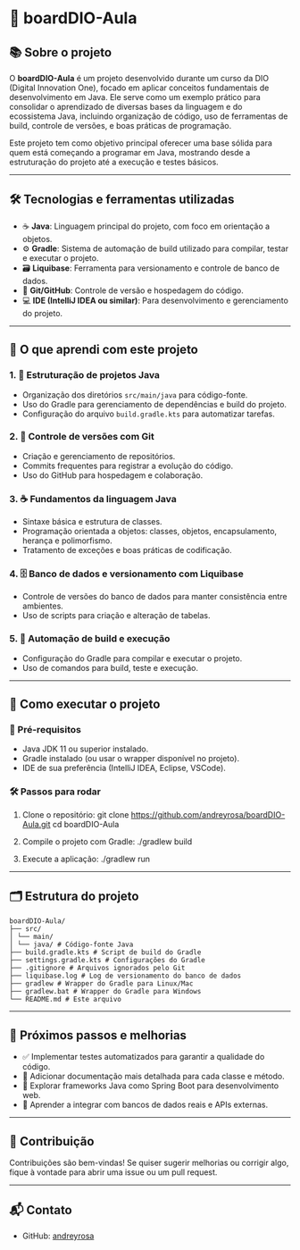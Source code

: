 # 🚀 boardDIO-Aula

## 📚 Sobre o projeto

O **boardDIO-Aula** é um projeto desenvolvido durante um curso da DIO (Digital Innovation One), focado em aplicar conceitos fundamentais de desenvolvimento em Java. Ele serve como um exemplo prático para consolidar o aprendizado de diversas bases da linguagem e do ecossistema Java, incluindo organização de código, uso de ferramentas de build, controle de versões, e boas práticas de programação.

Este projeto tem como objetivo principal oferecer uma base sólida para quem está começando a programar em Java, mostrando desde a estruturação do projeto até a execução e testes básicos.

---

## 🛠️ Tecnologias e ferramentas utilizadas

- ☕ **Java**: Linguagem principal do projeto, com foco em orientação a objetos.
- ⚙️ **Gradle**: Sistema de automação de build utilizado para compilar, testar e executar o projeto.
- 🗃️ **Liquibase**: Ferramenta para versionamento e controle de banco de dados.
- 🔧 **Git/GitHub**: Controle de versão e hospedagem do código.
- 💻 **IDE (IntelliJ IDEA ou similar)**: Para desenvolvimento e gerenciamento do projeto.

---

## 🎯 O que aprendi com este projeto

### 1. 📂 Estruturação de projetos Java
- Organização dos diretórios `src/main/java` para código-fonte.
- Uso do Gradle para gerenciamento de dependências e build do projeto.
- Configuração do arquivo `build.gradle.kts` para automatizar tarefas.

### 2. 🔄 Controle de versões com Git
- Criação e gerenciamento de repositórios.
- Commits frequentes para registrar a evolução do código.
- Uso do GitHub para hospedagem e colaboração.

### 3. ☕ Fundamentos da linguagem Java
- Sintaxe básica e estrutura de classes.
- Programação orientada a objetos: classes, objetos, encapsulamento, herança e polimorfismo.
- Tratamento de exceções e boas práticas de codificação.

### 4. 🗄️ Banco de dados e versionamento com Liquibase
- Controle de versões do banco de dados para manter consistência entre ambientes.
- Uso de scripts para criação e alteração de tabelas.

### 5. 🤖 Automação de build e execução
- Configuração do Gradle para compilar e executar o projeto.
- Uso de comandos para build, teste e execução.

---

## 🚀 Como executar o projeto

### 📝 Pré-requisitos

- Java JDK 11 ou superior instalado.
- Gradle instalado (ou usar o wrapper disponível no projeto).
- IDE de sua preferência (IntelliJ IDEA, Eclipse, VSCode).

### 🛠️ Passos para rodar

1. Clone o repositório:
git clone https://github.com/andreyrosa/boardDIO-Aula.git
cd boardDIO-Aula


2. Compile o projeto com Gradle:
./gradlew build

3. Execute a aplicação:
./gradlew run

---

## 🗂️ Estrutura do projeto
```
boardDIO-Aula/
├── src/
│ └── main/
│ └── java/ # Código-fonte Java
├── build.gradle.kts # Script de build do Gradle
├── settings.gradle.kts # Configurações do Gradle
├── .gitignore # Arquivos ignorados pelo Git
├── liquibase.log # Log de versionamento do banco de dados
├── gradlew # Wrapper do Gradle para Linux/Mac
├── gradlew.bat # Wrapper do Gradle para Windows
└── README.md # Este arquivo
```

---

## 🌟 Próximos passos e melhorias

- ✅ Implementar testes automatizados para garantir a qualidade do código.
- 📖 Adicionar documentação mais detalhada para cada classe e método.
- 🚀 Explorar frameworks Java como Spring Boot para desenvolvimento web.
- 🔗 Aprender a integrar com bancos de dados reais e APIs externas.

---

## 🤝 Contribuição

Contribuições são bem-vindas! Se quiser sugerir melhorias ou corrigir algo, fique à vontade para abrir uma issue ou um pull request.

---

## 📬 Contato

- GitHub: [andreyrosa](https://github.com/andreyrosa)  
